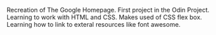 Recreation of The Google Homepage. First project in the Odin Project. Learning to work with HTML and CSS. Makes used of CSS flex box. Learning how to link to exteral resources like font awesome. 